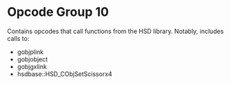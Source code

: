 # Opcode Group 10

Contains opcodes that call functions from the HSD library. Notably, includes calls to:

- gobjplink
- gobjobject
- gobjgxlink
- hsdbase::HSD_CObjSetScissorx4
